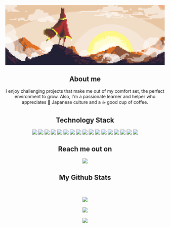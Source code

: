 <p align="center">
 
</p align="center">
<img src="https://github.com/alexanderfiabane/alexanderfiabane/blob/main/image/journey.png"/>

<p align="center">
 
 <!-- <img src="https://badges.pufler.dev/visits/alexanderfiabane/alexanderfiabane"/> -->
 <!-- <img src="https://badges.pufler.dev/years/ritik307"/> -->
 <!-- <img src="https://badges.pufler.dev/repos/alexanderfiabane"/> -->
 <!--<img src="https://badges.pufler.dev/commits/monthly/alexanderfiabane" /> -->

</p>

<h2 align="center">About me</h2>
<p align="center">
  I enjoy challenging projects that make me out of my comfort set, the perfect environment to grow. Also, I'm a passionate learner and helper who appreciates 🏯 Japanese culture and a ☕ good cup of coffee.
</p>

<h2 align="center">Technology Stack</h2>

<p align="center">
 <img src="https://img.shields.io/badge/C-00599C?style=for-the-badge&logo=c&logoColor=white"/> 
 <img src="https://img.shields.io/badge/-C++-00599C?style=for-the-badge&logo=cplusplus&logoColor=white"/>
 <img src="https://img.shields.io/badge/-Java-00599C?style=for-the-badge&logo=apachenetbeanside"/>
 <img src="https://img.shields.io/badge/Python-00599C?style=for-the-badge&logo=python&logoColor=white"/> 
 <img src="https://img.shields.io/badge/-php-9cf?style=for-the-badge&logo=php"/>
 <img src="https://img.shields.io/badge/-JavaScript-grey?style=for-the-badge&logo=javascript"/>
 <img src="https://img.shields.io/badge/-JQuery-EFEBEA?style=for-the-badge&logo=jquery&logoColor=blue"/>
 <img src="https://img.shields.io/badge/-SpringMVC-green?style=for-the-badge&logo=spring&logoColor=white"/>
 <img src="https://img.shields.io/badge/-Hibernate-blue?style=for-the-badge&logo=hibernate"/>
 <img src="https://img.shields.io/badge/-Laravel-EFEBEA?style=for-the-badge&logo=laravel"/>
 <img src="https://img.shields.io/badge/-Bootstrap-563D7C?style=for-the-badge&logo=bootstrap"/>
 <img src="https://img.shields.io/badge/-Apache Solr-EFEBEA?style=for-the-badge&logo=apachesolr"/>
 <img src="https://img.shields.io/badge/-MySQL-5499C7?style=for-the-badge&logo=mysql&logoColor=white"/>
 <img src="https://img.shields.io/badge/-DB2-purple?style=for-the-badge&logo=oracle"/> 
 <img src="https://img.shields.io/badge/-Git-black?style=for-the-badge&logo=git"/>
 <img src="https://img.shields.io/badge/-GitHub-black?style=for-the-badge&logo=github"/> 
 <img src="https://img.shields.io/badge/-Subversion-EFEBEA?style=for-the-badge&logo=subversion"/> 
</p>

<h2 align="center">Reach me out on</h2>

<p align="center">
<a href="https://www.linkedin.com/in/fiabane-alexander/">
 <img src="https://img.shields.io/badge/-fiabane--alexander-blue?style=flat-square&logo=Linkedin&logoColor=white&link=https://www.linkedin.com/in/fiabane-alexander/"/>
</a> 
</p>

<h2 align="center">
  My Github Stats
</h2>

<br>

<p align="center">
 <img src = "https://github-readme-stats.vercel.app/api/top-langs/?username=alexanderfiabane&layout=compact&langs_count=8&show_icons=true&theme=default">  
</p>

<p align = "center">
  <img src = "https://github-readme-stats.vercel.app/api?username=alexanderfiabane&show_icons=true&theme=default&line_height=27">  
</p>

<p align = "center">
 <img  src="https://github-readme-streak-stats.herokuapp.com/?user=alexanderfiabane&show_icons=true&locale=en&layout=compact&theme=default&line_height=0" />   
</p> 

<!--<p align = "center">
 <img scr="https://github-readme-stats.vercel.app/api/wakatime?username=alexanderfiabane&theme=default"/>
 <img src="https://activity-graph.herokuapp.com/graph?username=alexanderfiabane&theme=dfault">
</p> 
<hr>-->

<!--
**alexanderfiabane/alexanderfiabane** is a ✨ _special_ ✨ repository because its `README.md` (this file) appears on your GitHub profile.

Here are some ideas to get you started:

- 🔭 I’m currently working on ...
- 🌱 I’m currently learning ...
- 👯 I’m looking to collaborate on ...
- 🤔 I’m looking for help with ...
- 💬 Ask me about ...
- 📫 How to reach me: ...
- 😄 Pronouns: ...
- ⚡ Fun fact: ...


[![Anurag's GitHub stats](https://github-readme-stats.vercel.app/api?username=alexanderfiabane)](https://github.com/anuraghazra/github-readme-stats) [![GitHub Streak](https://github-readme-streak-stats.herokuapp.com/?user=alexanderfiabane)](https://git.io/streak-stats)

-->

